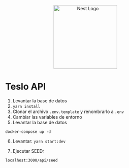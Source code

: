<p align="center">
  <a href="http://nestjs.com/" target="blank"><img src="https://nestjs.com/img/logo-small.svg" width="200" alt="Nest Logo" /></a>
</p>

# Teslo API

1. Levantar la base de datos
2. ``` yarn install ```
3. Clonar el archivo ``` .env.template ``` y renombrarlo a ``` .env ``` 
4. Cambiar las variables de entorno
5. Levantar la base de datos

```
docker-compose up -d
```

6. Levantar: ``` yarn start:dev ```


7. Ejecutar SEED: 
``` 
localhost:3000/api/seed 
```